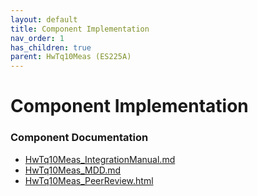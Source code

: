 ```yaml
---
layout: default
title: Component Implementation
nav_order: 1
has_children: true
parent: HwTq10Meas (ES225A)
---
```

# Component Implementation
### Component Documentation

- [HwTq10Meas_IntegrationManual.md](doc/HwTq10Meas_IntegrationManual.md)
- [HwTq10Meas_MDD.md](doc/HwTq10Meas_MDD.md)
- [HwTq10Meas_PeerReview.html](doc/HwTq10Meas_PeerReview.html)

